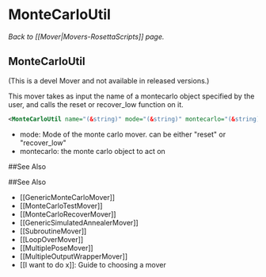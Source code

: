 # MonteCarloUtil
*Back to [[Mover|Movers-RosettaScripts]] page.*
## MonteCarloUtil

(This is a devel Mover and not available in released versions.)

This mover takes as input the name of a montecarlo object specified by the user, and calls the reset or recover\_low function on it.

```xml
<MonteCarloUtil name="(&string)" mode="(&string)" montecarlo="(&string)"/>
```

-   mode: Mode of the monte carlo mover. can be either "reset" or "recover\_low"
-   montecarlo: the monte carlo object to act on


##See Also

##See Also

* [[GenericMonteCarloMover]]
* [[MonteCarloTestMover]]
* [[MonteCarloRecoverMover]]
* [[GenericSimulatedAnnealerMover]]
* [[SubroutineMover]]
* [[LoopOverMover]]
* [[MultiplePoseMover]]
* [[MultipleOutputWrapperMover]]
* [[I want to do x]]: Guide to choosing a mover
